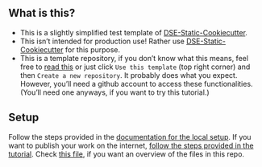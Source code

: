 ## What is this?
* This is a slightly simplified test template of [DSE-Static-Cookiecutter](https://github.com/acdh-oeaw/dse-static-cookiecutter).
* This isn’t intended for production use! Rather use [DSE-Static-Cookiecutter](https://github.com/acdh-oeaw/dse-static-cookiecutter) for this purpose.
* This is a template repository, if you don’t know what this means, feel free to [read this](https://github.blog/developer-skills/github/generate-new-repositories-with-repository-templates/) or just click ```Use this template``` (top right corner) and then ```Create a new repository```. It probably does what you expect. However, you’ll need a github account to access these functionalities. (You’ll need one anyways, if you want to try this tutorial.)

## Setup
Follow the steps provided in the [documentation for the local setup](./run_it.md).
If you want to publish your work on the internet, [follow the steps provided in the tutorial](./publish_it.md).
Check [this file](tree.md), if you want an overview of the files in this repo.
